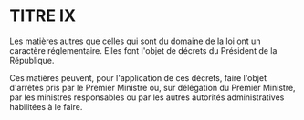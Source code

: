 # TITRE IX

Les matières autres que celles qui sont du domaine de la loi ont un caractère
réglementaire. Elles font l'objet de décrets du Président de la République.

Ces matières peuvent, pour l'application de ces décrets, faire l'objet d'arrêtés pris par
le Premier Ministre ou, sur délégation du Premier Ministre, par les ministres
responsables ou par les autres autorités administratives habilitées à le faire.